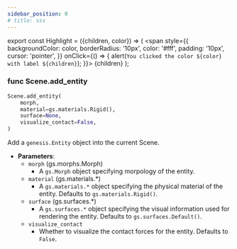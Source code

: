 ```yaml
---
sidebar_position: 0
# title: sss
---
```


<!-- # `Scene.add_entity` -->

export const Highlight = ({children, color}) => (
  <span
    style={{
      backgroundColor: color,
      borderRadius: '10px',
      color: '#fff',
      padding: '10px',
      cursor: 'pointer',
    }}
    onClick={() => {
      alert(`You clicked the color ${color} with label ${children}`);
    }}>
    {children}
  </span>
);

### <Highlight color="#79a2db">func **Scene.add_entity**</Highlight>


```python
Scene.add_entity(
    morph,
    material=gs.materials.Rigid(),
    surface=None,
    visualize_contact=False,
)
```

Add a `genesis.Entity` object into the current Scene.

- **Parameters**:
  - `morph` (gs.morphs.Morph)
    - A `gs.Morph` object specifying morpology of the entity.
  - `material` (gs.materials.*)
    - A `gs.materials.*` object specifying the physical material of the entity. Defaults to `gs.materials.Rigid()`.
  - `surface` (gs.surfaces.*) 
    - A `gs.surfaces.*` object specifying the visual information used for rendering the entity. Defaults to `gs.surfaces.Default()`.
  - `visualize_contact`
    - Whether to visualize the contact forces for the entity. Defaults to `False`.